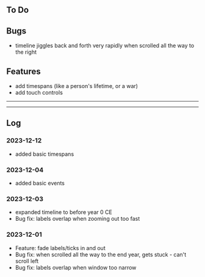 ## To Do

## Bugs

- timeline jiggles back and forth very rapidly when scrolled all the way to the right

## Features

- add timespans (like a person's lifetime, or a war)
- add touch controls

---

---

## Log

### 2023-12-12

- added basic timespans

### 2023-12-04

- added basic events

### 2023-12-03

- expanded timeline to before year 0 CE
- Bug fix: labels overlap when zooming out too fast

### 2023-12-01

- Feature: fade labels/ticks in and out
- Bug fix: when scrolled all the way to the end year, gets stuck - can't scroll left
- Bug fix: labels overlap when window too narrow
